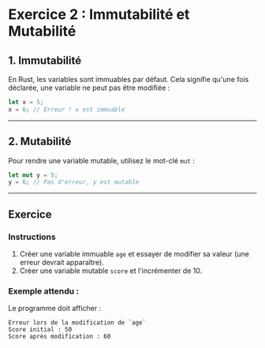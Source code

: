 # Exercice 2 : Immutabilité et Mutabilité

## **1. Immutabilité**

En Rust, les variables sont immuables par défaut. Cela signifie qu'une fois déclarée, une variable ne peut pas être modifiée :

```rust
let x = 5;
x = 6; // Erreur ! x est immuable
```

---

## **2. Mutabilité**

Pour rendre une variable mutable, utilisez le mot-clé `mut` :

```rust
let mut y = 5;
y = 6; // Pas d'erreur, y est mutable
```

---

## **Exercice**

### Instructions
1. Créer une variable immuable `age` et essayer de modifier sa valeur (une erreur devrait apparaître).
2. Créer une variable mutable `score` et l'incrémenter de 10.

### Exemple attendu :
Le programme doit afficher :

```plaintext
Erreur lors de la modification de `age`
Score initial : 50
Score après modification : 60
```